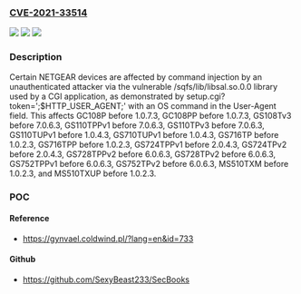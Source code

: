 ### [CVE-2021-33514](https://cve.mitre.org/cgi-bin/cvename.cgi?name=CVE-2021-33514)
![](https://img.shields.io/static/v1?label=Product&message=n%2Fa&color=blue)
![](https://img.shields.io/static/v1?label=Version&message=n%2Fa&color=blue)
![](https://img.shields.io/static/v1?label=Vulnerability&message=n%2Fa&color=brighgreen)

### Description

Certain NETGEAR devices are affected by command injection by an unauthenticated attacker via the vulnerable /sqfs/lib/libsal.so.0.0 library used by a CGI application, as demonstrated by setup.cgi?token=';$HTTP_USER_AGENT;' with an OS command in the User-Agent field. This affects GC108P before 1.0.7.3, GC108PP before 1.0.7.3, GS108Tv3 before 7.0.6.3, GS110TPPv1 before 7.0.6.3, GS110TPv3 before 7.0.6.3, GS110TUPv1 before 1.0.4.3, GS710TUPv1 before 1.0.4.3, GS716TP before 1.0.2.3, GS716TPP before 1.0.2.3, GS724TPPv1 before 2.0.4.3, GS724TPv2 before 2.0.4.3, GS728TPPv2 before 6.0.6.3, GS728TPv2 before 6.0.6.3, GS752TPPv1 before 6.0.6.3, GS752TPv2 before 6.0.6.3, MS510TXM before 1.0.2.3, and MS510TXUP before 1.0.2.3.

### POC

#### Reference
- https://gynvael.coldwind.pl/?lang=en&id=733

#### Github
- https://github.com/SexyBeast233/SecBooks

